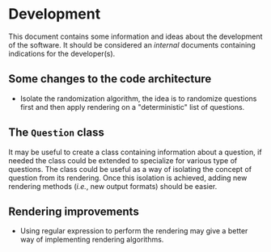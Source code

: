 # Development

This document contains some information and ideas about the development of the
software. It should be considered an *internal* documents containing indications
for the developer(s).

## Some changes to the code architecture

* Isolate the randomization algorithm, the idea is to randomize questions first
and then apply rendering on a "deterministic" list of questions.

## The `Question` class

It may be useful to create a class containing information about a question, if
needed the class could be extended to specialize for various type of questions.
The class could be useful as a way of isolating the concept of question from its
rendering. Once this isolation is achieved, adding new rendering methods (*i.e.*,
new output formats) should be easier.

## Rendering improvements

* Using regular expression to perform the rendering may give a better way of
implementing rendering algorithms.